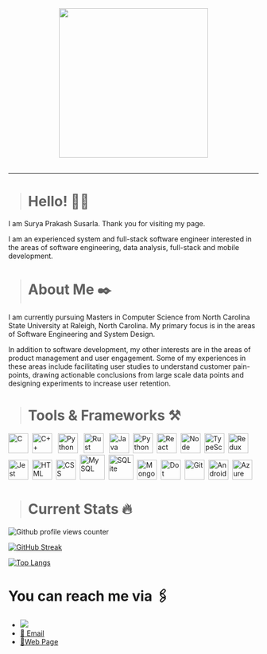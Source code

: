 <div id="heading-gif" align="center">
  <img src="https://media.giphy.com/media/3o7TKH6LSHV6m71bpu/giphy.gif" width="300">
</div>&nbsp;

---

> # Hello! 🙋‍♂️
I am Surya Prakash Susarla.
Thank you for visiting my page.

I am an experienced system and full-stack software engineer interested in the areas of software engineering, data analysis, full-stack and mobile development.

> # About Me ✒️
I am currently pursuing Masters in Computer Science from North Carolina State University at Raleigh, North Carolina. My primary focus is in the areas of Software Engineering and System Design.

In addition to software development, my other interests are in the areas of product management and user engagement. Some of my experiences in these areas include facilitating user studies to understand customer pain-points, drawing actionable conclusions from large scale data points and designing experiments to increase user retention.


> # Tools & Frameworks ⚒️
<div id="tools-badges">
<img src="https://cdn.jsdelivr.net/gh/devicons/devicon/icons/c/c-original.svg" width="40" height="40" title="C"/>&nbsp;
<img src="https://cdn.jsdelivr.net/gh/devicons/devicon/icons/cplusplus/cplusplus-original.svg" width="40" height="40" title="C++"/> &nbsp;
<img src="https://cdn.jsdelivr.net/gh/devicons/devicon/icons/python/python-original.svg" width="40" height="40" title="Python"/> &nbsp;
<img src="https://cdn.jsdelivr.net/gh/devicons/devicon/icons/rust/rust-plain.svg" width="40" height="40" title="Rust"/> &nbsp;
<img src="https://cdn.jsdelivr.net/gh/devicons/devicon/icons/java/java-original.svg" width="40" height="40" title="Java"/>&nbsp;
<img src="https://cdn.jsdelivr.net/gh/devicons/devicon/icons/javascript/javascript-original.svg" width="40" height="40" title="Python"/>&nbsp;
<img src="https://cdn.jsdelivr.net/gh/devicons/devicon/icons/react/react-original.svg" width="40" height="40" title="React"/>&nbsp;
<img src="https://cdn.jsdelivr.net/gh/devicons/devicon/icons/nodejs/nodejs-original-wordmark.svg" width="40" height="40" title="Node JS"/>&nbsp;
<img src="https://cdn.jsdelivr.net/gh/devicons/devicon/icons/typescript/typescript-original.svg" width="40" height="40" title="TypeScript"/>&nbsp;
<img src="https://cdn.jsdelivr.net/gh/devicons/devicon/icons/redux/redux-original.svg" width="40" height="40" title="Redux"/>&nbsp;
<img src="https://cdn.jsdelivr.net/gh/devicons/devicon/icons/jest/jest-plain.svg" width="40" height="40" title="Jest"/>&nbsp;
<img src="https://cdn.jsdelivr.net/gh/devicons/devicon/icons/html5/html5-plain-wordmark.svg" width="40" height="40" title="HTML"/>&nbsp;
<img src="https://cdn.jsdelivr.net/gh/devicons/devicon/icons/css3/css3-plain-wordmark.svg" width="40" height="40" title="CSS"/>&nbsp;
<img src="https://cdn.jsdelivr.net/gh/devicons/devicon/icons/mysql/mysql-original-wordmark.svg" width="50" height="50" title="My SQL"/>&nbsp;
<img src="https://cdn.jsdelivr.net/gh/devicons/devicon/icons/sqlite/sqlite-original-wordmark.svg" width="50" height="50" title="SQLite"/>&nbsp;
<img src="https://cdn.jsdelivr.net/gh/devicons/devicon/icons/mongodb/mongodb-original-wordmark.svg" width="40" height="40" title="Mongo DB"/>&nbsp;
<img src="https://cdn.jsdelivr.net/gh/devicons/devicon/icons/dot-net/dot-net-original-wordmark.svg" width="40" height="40" title="Dot NET"/>&nbsp;
<img src="https://cdn.jsdelivr.net/gh/devicons/devicon/icons/git/git-plain-wordmark.svg" width="40" height="40" title="Git"/>&nbsp;
<img src="https://cdn.jsdelivr.net/gh/devicons/devicon/icons/android/android-original.svg" width="40" height="40" title="Android"/>&nbsp;
<img src="https://cdn.jsdelivr.net/gh/devicons/devicon/icons/azure/azure-original-wordmark.svg" width="40" height="40" title="Azure"/>&nbsp;
</div>
          



> # Current Stats 🔥

<img src="https://komarev.com/ghpvc/?username=your-github-username&style=flat-square&color=blue" alt="Github profile views counter" />

[![GitHub Streak](http://github-readme-streak-stats.herokuapp.com?user=Surya-06&theme=dark&background=000000)](https://git.io/streak-stats)

[![Top Langs](https://github-readme-stats.vercel.app/api/top-langs/?username=Surya-06&layout=compact&theme=vision-friendly-dark)](https://github.com/anuraghazra/github-readme-stats)

# You can reach me via 🖇️
- [![](https://img.shields.io/badge/-SuryaPrakashSusarla-blue?style=flat&logo=Linkedin&logoColor=white)](https://www.linkedin.com/in/surya-prakash-susarla/)
- [📧 Email](mailto:spsusarl@ncsu.edu)
- [📄Web Page](https://surya-06.github.io/)
